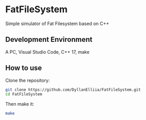 # FatFileSystem

Simple simulator of Fat Filesystem based on C++

## Development Environment

A PC, Visual Studio Code, C++ 17, make

## How to use

Clone the repository:

```bash
git clone https://github.com/DyllanElliia/FatFileSystem.git
cd FatFileSystem
```

Then make it:

```bash
make
```

